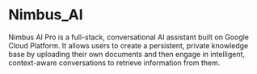 # Nimbus_AI
Nimbus AI Pro is a full-stack, conversational AI assistant built on Google Cloud Platform. It allows users to create a persistent, private knowledge base by uploading their own documents and then engage in intelligent, context-aware conversations to retrieve information from them.
